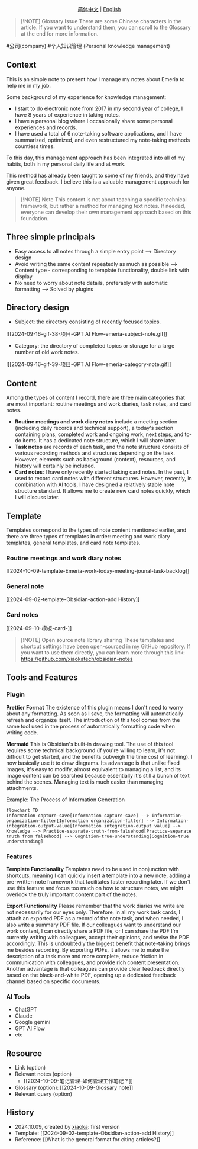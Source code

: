 <p align="center">
  <a href="./2024-10-09-笔记管理-如何管理工作笔记？.md">简体中文</a> |
  <a href="./2024-10-09-Note%20management-How%20to%20manage%20work%20notes%20%3F.md">English</a>
</p>

> [!NOTE] Glossary Issue
> There are some Chinese characters in the article. If you want to understand them, you can scroll to the Glossary at the end for more information.

#公司(company) #个人知识管理 (Personal knowledge management)

## Context

This is an simple note to present how I manage my notes about Emeria to help me in my job.

Some background of my experience for knowledge management:

- I start to do electronic note from 2017 in my second year of college, I have 8 years of experience in taking notes.
- I have a personal blog where I occasionally share some personal experiences and records.
- I have used a total of 6 note-taking software applications, and I have summarized, optimized, and even restructured my note-taking methods countless times.

To this day, this management approach has been integrated into all of my habits, both in my personal daily life and at work.

This method has already been taught to some of my friends, and they have given great feedback. I believe this is a valuable management approach for anyone.

> [!NOTE] Note
> This content is not about teaching a specific technical framework, but rather a method for managing text notes. If needed, everyone can develop their own management approach based on this foundation.

## Three simple principals

- Easy access to all notes through a simple entry point --> Directory design
- Avoid writing the same content repeatedly as much as possible --> Content type - corresponding to template functionality, double link with display
- No need to worry about note details, preferably with automatic formatting --> Solved by plugins

## Directory design

- Subject: the directory consisting of recently focused topics.

![[2024-09-16-gif-38-项目-GPT AI Flow-emeria-subject-note.gif]]

- Category: the directory of completed topics or storage for a large number of old work notes.

![[2024-09-16-gif-39-项目-GPT AI Flow-emeria-category-note.gif]]

## Content

Among the types of content I record, there are three main categories that are most important: routine meetings and work diaries, task notes, and card notes.

- **Routine meetings and work diary notes** include a meeting section (including daily records and technical support), a today's section containing plans, completed work and ongoing work, next steps, and to-do items. It has a dedicated note structure, which I will share later.
- **Task notes** are records of each task, and the note structure consists of various recording methods and structures depending on the task. However, elements such as background (context), resources, and history will certainly be included.
- **Card notes**: I have only recently started taking card notes. In the past, I used to record card notes with different structures. However, recently, in combination with AI tools, I have designed a relatively stable note structure standard. It allows me to create new card notes quickly, which I will discuss later.

## Template

Templates correspond to the types of note content mentioned earlier, and there are three types of templates in order: meeting and work diary templates, general templates, and card note templates.

### Routine meetings and work diary notes

[[2024-10-09-template-Emeria-work-today-meeting-jounal-task-backlog]]

### General note

[[2024-09-02-template-Obsidian-action-add History]]

### Card notes

[[2024-09-10-模板-card-<subject>]]

> [!NOTE] Open source note library sharing
> These templates and shortcut settings have been open-sourced in my GitHub repository. If you want to use them directly, you can learn more through this link: https://github.com/xiaokatech/obsidian-notes

## Tools and Features

### Plugin

**Prettier Format**
The existence of this plugin means I don't need to worry about any formatting. As soon as I save, the formatting will automatically refresh and organize itself. The introduction of this tool comes from the same tool used in the process of automatically formatting code when writing code.

**Mermaid**
This is Obsidian's built-in drawing tool. The use of this tool requires some technical background (if you're willing to learn, it's not difficult to get started, and the benefits outweigh the time cost of learning). I now basically use it to draw diagrams. Its advantage is that unlike fixed images, it's easy to modify, almost equivalent to managing a list, and its image content can be searched because essentially it's still a bunch of text behind the scenes. Managing text is much easier than managing attachments.

Example: The Process of Information Generation

```mermaid
flowchart TD
Information-capture-save[Information capture-save] --> Information-organization-filter[Information organization-filter] --> Information-integration-output-value[Information integration-output value] --> Knowledge --> Practice-separate-truth-from-falsehood[Practice-separate truth from falsehood] --> Cognition-true-understanding[Cognition-true understanding]
```

### Features

**Template Functionality**
Templates need to be used in conjunction with shortcuts, meaning I can quickly insert a template into a new note, adding a pre-written note framework that facilitates faster recording later. If we don't use this feature and focus too much on how to structure notes, we might overlook the truly important content part of the notes.

**Export Functionality**
Please remember that the work diaries we write are not necessarily for our eyes only. Therefore, in all my work task cards, I attach an exported PDF as a record of the note task, and when needed, I also write a summary PDF file. If our colleagues want to understand our work content, I can directly share a PDF file, or I can share the PDF I'm currently writing with colleagues, accept their opinions, and revise the PDF accordingly.
This is undoubtedly the biggest benefit that note-taking brings me besides recording. By exporting PDFs, it allows me to make the description of a task more and more complete, reduce friction in communication with colleagues, and provide rich content presentation.
Another advantage is that colleagues can provide clear feedback directly based on the black-and-white PDF, opening up a dedicated feedback channel based on specific documents.

### AI Tools

- ChatGPT
- Claude
- Google gemini
- GPT AI Flow
- etc

## Resource

- Link (option)
- Relevant notes (option)
    - [[2024-10-09-笔记管理-如何管理工作笔记？]]
- Glossary (option): [[2024-10-09-Glossary note]]
- Relevant query (option)

## History

- 2024.10.09, created by [xiaoka](https://www.xiaokaup.com/): first version
- Template: [[2024-09-02-template-Obsidian-action-add History]]
- Reference: [[What is the general format for citing articles?]]
